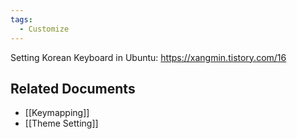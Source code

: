 ```yaml
---
tags:
  - Customize
---
```



Setting Korean Keyboard in Ubuntu: https://xangmin.tistory.com/16



## Related Documents
- [[Keymapping]]
- [[Theme Setting]]
